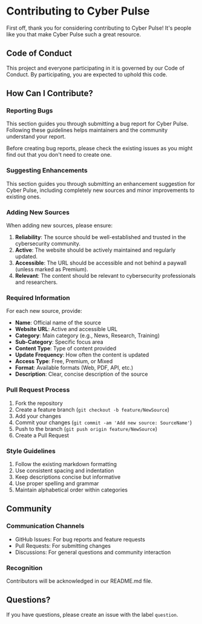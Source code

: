 # Contributing to Cyber Pulse

First off, thank you for considering contributing to Cyber Pulse! It's people like you that make Cyber Pulse such a great resource.

## Code of Conduct

This project and everyone participating in it is governed by our Code of Conduct. By participating, you are expected to uphold this code.

## How Can I Contribute?

### Reporting Bugs

This section guides you through submitting a bug report for Cyber Pulse. Following these guidelines helps maintainers and the community understand your report.

Before creating bug reports, please check the existing issues as you might find out that you don't need to create one.

### Suggesting Enhancements

This section guides you through submitting an enhancement suggestion for Cyber Pulse, including completely new sources and minor improvements to existing ones.

### Adding New Sources

When adding new sources, please ensure:

1. **Reliability**: The source should be well-established and trusted in the cybersecurity community.
2. **Active**: The website should be actively maintained and regularly updated.
3. **Accessible**: The URL should be accessible and not behind a paywall (unless marked as Premium).
4. **Relevant**: The content should be relevant to cybersecurity professionals and researchers.

### Required Information

For each new source, provide:

- **Name**: Official name of the source
- **Website URL**: Active and accessible URL
- **Category**: Main category (e.g., News, Research, Training)
- **Sub-Category**: Specific focus area
- **Content Type**: Type of content provided
- **Update Frequency**: How often the content is updated
- **Access Type**: Free, Premium, or Mixed
- **Format**: Available formats (Web, PDF, API, etc.)
- **Description**: Clear, concise description of the source

### Pull Request Process

1. Fork the repository
2. Create a feature branch (`git checkout -b feature/NewSource`)
3. Add your changes
4. Commit your changes (`git commit -am 'Add new source: SourceName'`)
5. Push to the branch (`git push origin feature/NewSource`)
6. Create a Pull Request

### Style Guidelines

1. Follow the existing markdown formatting
2. Use consistent spacing and indentation
3. Keep descriptions concise but informative
4. Use proper spelling and grammar
5. Maintain alphabetical order within categories

## Community

### Communication Channels

- GitHub Issues: For bug reports and feature requests
- Pull Requests: For submitting changes
- Discussions: For general questions and community interaction

### Recognition

Contributors will be acknowledged in our README.md file.

## Questions?

If you have questions, please create an issue with the label `question`.
